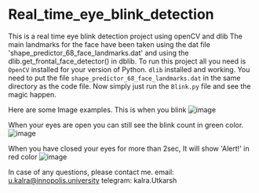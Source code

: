 # Real_time_eye_blink_detection
This is a real time eye blink detection project using openCV and dlib
The main landmarks for the face have been taken using the dat file 'shape_predictor_68_face_landmarks.dat' and using the dlib.get_frontal_face_detector() in dblib.
To run this project all you need is `OpenCV` installed for your version of Python.
`dlib` installed and working.
You need to put the file `shape_predictor_68_face_landmarks.dat` in the same directory as the code file.
Now simply just run the `Blink.py` file and see the magic happen.


Here are some Image examples.
This is when you blink
![image](https://user-images.githubusercontent.com/42469374/116015540-47590200-a642-11eb-9647-3c6e9841f86d.png)


When your eyes are open you can still see the blink count in green color.
![image](https://user-images.githubusercontent.com/42469374/116015599-82f3cc00-a642-11eb-9fa2-2c45de48c199.png)


When you have closed your eyes for more than 2sec, It will show 'Alert!' in red color
![image](https://user-images.githubusercontent.com/42469374/116015626-99018c80-a642-11eb-94f7-8f53b1d74355.png)

In case of any questions, please contact me.
email: u.kalra@innopolis.university
telegram: kalra.Utkarsh
